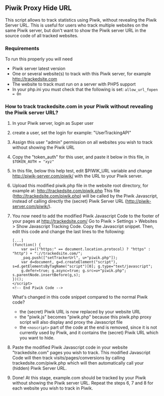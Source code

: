 ## Piwik Proxy Hide URL
This script allows to track statistics using Piwik, without revealing the
Piwik Server URL. This is useful for users who track multiple websites
on the same Piwik server, but don't want to show the Piwik server URL in 
the source code of all tracked websites.

### Requirements
To run this properly you will need

 * Piwik server latest version
 * One or several website(s) to track with this Piwik server, for example http://trackedsite.com
 * The website to track must run on a server with PHP5 support
 * In your php.ini you must check that the following is set: `allow_url_fopen = On`

### How to track trackedsite.com in your Piwik without revealing the Piwik server URL?

1. In your Piwik server, login as Super user
2. create a user, set the login for example: "UserTrackingAPI"
3. Assign this user "admin" permission on all websites you wish to track without showing the Piwik URL
4. Copy the "token_auth" for this user, and paste it below in this file, in `$TOKEN_AUTH = "xyz"`
5. In this file, below this help test, edit $PIWIK_URL variable and change http://piwik-server.com/piwik/ with the URL to your Piwik server.
6. Upload this modified piwik.php file in the website root directory, for example at: http://trackedsite.com/piwik.php
   This file (http://trackedsite.com/piwik.php) will be called by the Piwik Javascript,
   instead of calling directly the (secret) Piwik Server URL (http://piwik-server.com/piwik/).
7. You now need to add the modified Piwik Javascript Code to the footer of your pages at http://trackedsite.com/
   Go to Piwik > Settings > Websites > Show Javascript Tracking Code.
   Copy the Javascript snippet. Then, edit this code and change the last lines to the following:

   ```
   [...]
   (function() {
       var u=(("https:" == document.location.protocol) ? "https" : "http") + "://trackedsite.com/";
       _paq.push(["setTrackerUrl", u+"piwik.php"]);
       var d=document, g=d.createElement("script"), s=d.getElementsByTagName("script")[0]; g.type="text/javascript";
       g.defer=true; g.async=true; g.src=u+"piwik.php"; s.parentNode.insertBefore(g,s);
   })();
   </script>
   <!-- End Piwik Code -->
   ```

   What's changed in this code snippet compared to the normal Piwik code?

   * the (secret) Piwik URL is now replaced by your website URL
   * the "piwik.js" becomes "piwik.php" because this piwik.php proxy script will also display and proxy the Javascript file
   * the `<noscript>` part of the code at the end is removed,
     since it is not currently used by Piwik, and it contains the (secret) Piwik URL which you want to hide.

 8. Paste the modified Piwik Javascript code in your website "trackedsite.com" pages you wish to track.
    This modified Javascript Code will then track visits/pages/conversions by calling trackedsite.com/piwik.php
    which will then automatically call your (hidden) Piwik Server URL.
 9. Done!
    At this stage, example.com should be tracked by your Piwik without showing the Piwik server URL.
    Repeat the steps 6, 7 and 8 for each website you wish to track in Piwik.
